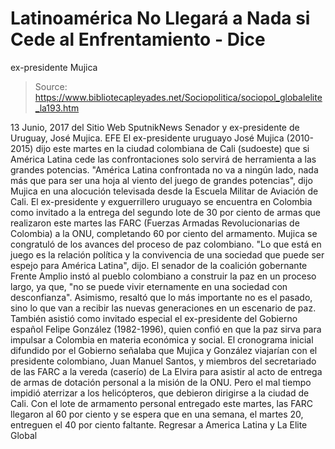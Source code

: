 # Latinoamérica No Llegará a Nada si Cede al Enfrentamiento - Dice 
ex-presidente Mujica

> Source: https://www.bibliotecapleyades.net/Sociopolitica/sociopol_globalelite_la193.htm

13 Junio, 2017 del Sitio Web SputnikNews
Senador y ex-presidente de Uruguay,
José Mujica.
EFE
El ex-presidente uruguayo José Mujica (2010-2015) dijo este martes en la ciudad colombiana de Cali (sudoeste) que si América Latina cede las confrontaciones solo servirá de herramienta a las grandes potencias.
"América Latina confrontada no va a ningún lado, nada más que para ser una hoja al viento del juego de grandes potencias", dijo Mujica en una alocución televisada desde la Escuela Militar de Aviación de Cali.
El ex-presidente y exguerrillero uruguayo se encuentra en Colombia como invitado a la entrega del segundo lote de 30 por ciento de armas que realizaron este martes las FARC (Fuerzas Armadas Revolucionarias de Colombia) a la ONU, completando 60 por ciento del armamento. Mujica se congratuló de los avances del proceso de paz colombiano.
"Lo que está en juego es la relación política y la convivencia de una sociedad que puede ser espejo para América Latina", dijo.
El senador de la coalición gobernante Frente Amplio instó al pueblo colombiano a construir la paz en un proceso largo, ya que,
"no se puede vivir eternamente en una sociedad con desconfianza".
Asimismo, resaltó que lo más importante no es el pasado, sino lo que van a recibir las nuevas generaciones en un escenario de paz. También asistió como invitado especial el ex-presidente del Gobierno español Felipe González (1982-1996), quien confió en que la paz sirva para impulsar a Colombia en materia económica y social. El cronograma inicial difundido por el Gobierno señalaba que Mujica y González viajarían con el presidente colombiano, Juan Manuel Santos, y miembros del secretariado de las FARC a la vereda (caserío) de La Elvira para asistir al acto de entrega de armas de dotación personal a la misión de la ONU. Pero el mal tiempo impidió aterrizar a los helicópteros, que debieron dirigirse a la ciudad de Cali. Con el lote de armamento personal entregado este martes, las FARC llegaron al 60 por ciento y se espera que en una semana, el martes 20, entreguen el 40 por ciento faltante.
Regresar a America Latina y La Elite Global
